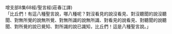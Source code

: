 增支部8集68經/聖言經(莊春江譯)  
「比丘們！有這八種聖言說，哪八種呢？對沒看見的說沒看見、對沒聽聞的說沒聽聞、對無所覺的說無所覺、對無所識的說無所識、對看見的說看見、對聽聞的說聽聞、對所覺的說已覺知、對所識的說已識知，比丘們！這是八種聖言說。」  
  
  
